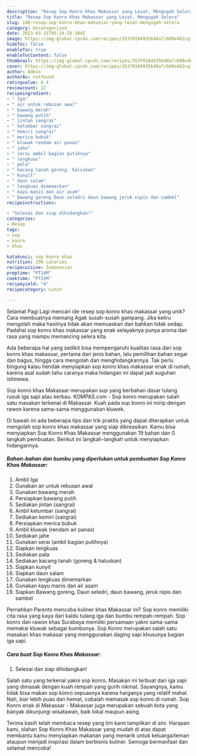 ```yaml
---
description: "Resep Sop Konro Khas Makassar yang Lezat, Mengugah Selera"
title: "Resep Sop Konro Khas Makassar yang Lezat, Mengugah Selera"
slug: 146-resep-sop-konro-khas-makassar-yang-lezat-mengugah-selera
category: Uncategorized
date: 2023-03-31T05:24:29.304Z
image: https://img-global.cpcdn.com/recipes/353f0184935648a7/680x482cq70/sop-konro-khas-makassar-foto-resep-utama.jpg
hideToc: false
enableToc: true
enableTocContent: false
thumbnail: https://img-global.cpcdn.com/recipes/353f0184935648a7/680x482cq70/sop-konro-khas-makassar-foto-resep-utama.jpg
cover: https://img-global.cpcdn.com/recipes/353f0184935648a7/680x482cq70/sop-konro-khas-makassar-foto-resep-utama.jpg
author: Admin
authorAv: notfound
ratingvalue: 4.4
reviewcount: 12
recipeingredient:
- " Iga"
- " air untuk rebusan awal"
- " bawang merah"
- " bawang putih"
- " jintan sangrai"
- " ketumbar sangrai"
- " kemiri sangrai"
- " merica bubuk"
- " kluwak rendam air panas"
- " jahe"
- " serai ambil bagian putihnya"
- " lengkuas"
- " pala"
- " kacang tanah goreng  haluskan"
- " kunyit"
- " daun salam"
- " lengkuas dimemarkan"
- " kayu manis dan air asam"
- " Bawang goreng Daun seledri daun bawang jeruk nipis dan sambel"
recipeinstructions:

- "Selesai dan siap dihidangkan!"
categories:
- Resep
tags:
- sop
- konro
- khas

katakunci: sop konro khas 
nutrition: 299 calories
recipecuisine: Indonesian
preptime: "PT14M"
cooktime: "PT33M"
recipeyield: "4"
recipecategory: Lunch

---
```



Selamat Pagi Lagi mencari ide resep sop konro khas makassar yang unik? Cara membuatnya memang Agak susah-susah gampang. Jika keliru mengolah maka hasilnya tidak akan memuaskan dan bahkan tidak sedap. Padahal sop konro khas makassar yang enak selayaknya punya aroma dan rasa yang mampu memancing selera kita.


Ada beberapa hal yang sedikit bisa mempengaruhi kualitas rasa dari sop konro khas makassar, pertama dari jenis bahan, lalu pemilihan bahan segar dan bagus, hingga cara mengolah dan menghidangkannya. Tak perlu bingung kalau hendak menyiapkan sop konro khas makassar enak di rumah, karena asal sudah tahu caranya maka hidangan ini dapat jadi suguhan istimewa.

Sop konro khas Makassar merupakan sup yang berbahan dasar tulang rusuk iga sapi atau kerbau. KOMPAS.com - Sop konro merupakan salah satu masakan terkenal di Makassar. Kuah pada sup konro ini mirip dengan rawon karena sama-sama menggunakan kluwek.


Di bawah ini ada beberapa tips dan trik praktis yang dapat diterapkan untuk mengolah sop konro khas makassar yang siap dikreasikan. Kamu bisa menyiapkan Sop Konro Khas Makassar menggunakan 19 bahan dan 0 langkah pembuatan. Berikut ini langkah-langkah untuk menyiapkan hidangannya.

<!--inarticleads1-->

##### Bahan-bahan dan bumbu yang diperlukan untuk pembuatan Sop Konro Khas Makassar:

1. Ambil  Iga
1. Gunakan  air untuk rebusan awal
1. Gunakan  bawang merah
1. Persiapkan  bawang putih
1. Sediakan  jintan (sangrai)
1. Ambil  ketumbar (sangrai)
1. Sediakan  kemiri (sangrai)
1. Persiapkan  merica bubuk
1. Ambil  kluwak (rendam air panas)
1. Sediakan  jahe
1. Gunakan  serai (ambil bagian putihnya)
1. Siapkan  lengkuas
1. Sediakan  pala
1. Sediakan  kacang tanah (goreng &amp; haluskan)
1. Siapkan  kunyit
1. Siapkan  daun salam
1. Gunakan  lengkuas dimemarkan
1. Gunakan  kayu manis dan air asam
1. Siapkan  Bawang goreng, Daun seledri, daun bawang, jeruk nipis dan sambel


Pernahkan Parents mencoba kuliner khas Makassar ini? Sop konro memiliki cita rasa yang kaya dari kaldu tulang iga dan bumbu rempah-rempah. Sop konro dan rawon khas Surabaya memiliki persamaan yakni sama-sama memakai kluwak sebagai bumbunya. Sop Konro merupakan salah satu masakan khas makasar yang menggunakan daging sapi khusunya bagian iga sapi. 

<!--inarticleads2-->

##### Cara buat Sop Konro Khas Makassar:


1. Selesai dan siap dihidangkan!

Salah satu yang terkenal yakni sop konro. Masakan ini terbuat dari iga sapi yang dimasak dengan kuah rempah yang gurih nikmat. Sayangnya, kamu tidak bisa makan sop konro sepuasnya karena harganya yang relatif mahal. Nah, biar lebih puas dan hemat, cobalah memasak sop konro di rumah. Sop Konro enak di Makassar - Makassar juga merupakan sebuah kota yang banyak dikunjungi wisatawan, baik lokal maupun asing. 

Terima kasih telah membaca resep yang tim kami tampilkan di sini. Harapan kami, olahan Sop Konro Khas Makassar yang mudah di atas dapat membantu kamu menyiapkan makanan yang menarik untuk keluarga/teman ataupun menjadi inspirasi dalam berbisnis kuliner. Semoga bermanfaat dan selamat mencoba!
